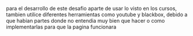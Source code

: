 para el desarrollo de este desafio aparte de usar lo visto en los cursos, tambien utilice diferentes herramientas como youtube y blackbox, debido a que habian partes donde no entendia muy bien que hacer o como implementarlas para que la pagina funcionara
